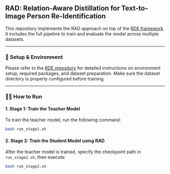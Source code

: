 ## RAD: Relation-Aware Distillation for Text-to-Image Person Re-Identification

This repository implements the RAD approach on top of the [RDE framework](https://github.com/QinYang79/RDE). It includes the full pipeline to train and evaluate the model across multiple datasets.

---

### 🔧 Setup & Environment

Please refer to the [RDE repository](https://github.com/QinYang79/RDE) for detailed instructions on environment setup, required packages, and dataset preparation. Make sure the dataset directory is properly configured before training.

---

### 🏃‍♂️ How to Run

#### 1. **Stage 1: Train the Teacher Model**

To train the teacher model, run the following command:

```bash
bash run_stage1.sh
```

#### 2. **Stage 2: Train the Student Model using RAD**

After the teacher model is trained, specify the checkpoint path in `run_stage2.sh`, then execute:

```bash
bash run_stage2.sh
```
